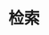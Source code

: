 ---
title: "检索" 
layout: "search" 
summary: "search"
placeholder: "placeholder text in search input box"
---